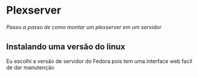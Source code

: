 # Plexserver
###### Passo a passo de como montar um plexserver em um servidor


## Instalando uma versão do linux
Eu escolhi a versão de servidor do Fedora pois tem uma interface web facil de dar manutenção
